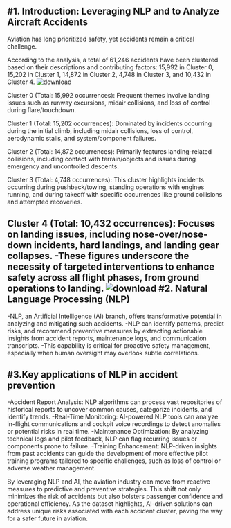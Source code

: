 #1. Introduction: Leveraging NLP and to Analyze Aircraft Accidents
---
Aviation has long prioritized safety, yet accidents remain a critical challenge. 

According to the analysis, a total of 61,246 accidents have been clustered based on their descriptions and contributing factors: 15,992 in Cluster 0, 15,202 in Cluster 1, 14,872 in Cluster 2, 4,748 in Cluster 3, and 10,432 in Cluster 4. 
![download](https://github.com/user-attachments/assets/5f5cc80d-d33d-46f6-94ad-b08c4c65168d)

Cluster 0 (Total: 15,992 occurrences):
Frequent themes involve landing issues such as runway excursions, midair collisions, and loss of control during flare/touchdown.

Cluster 1 (Total: 15,202 occurrences):
Dominated by incidents occurring during the initial climb, including midair collisions, loss of control, aerodynamic stalls, and system/component failures.

Cluster 2 (Total: 14,872 occurrences):
Primarily features landing-related collisions, including contact with terrain/objects and issues during emergency and uncontrolled descents.

Cluster 3 (Total: 4,748 occurrences):
This cluster highlights incidents occurring during pushback/towing, standing operations with engines running, and during takeoff with specific occurrences like ground collisions and attempted recoveries.

Cluster 4 (Total: 10,432 occurrences):
Focuses on landing issues, including nose-over/nose-down incidents, hard landings, and landing gear collapses.
-These figures underscore the necessity of targeted interventions to enhance safety across all flight phases, from ground operations to landing.
![download](https://github.com/user-attachments/assets/6b16b9ad-fbb0-4c4c-887b-66ab7b4fc46e)
#2. Natural Language Processing (NLP)
---
-NLP, an Artificial Intelligence (AI) branch, offers transformative potential in analyzing and mitigating such accidents. 
-NLP can identify patterns, predict risks, and recommend preventive measures by extracting actionable insights from accident reports, maintenance logs, and communication transcripts.
-This capability is critical for proactive safety management, especially when human oversight may overlook subtle correlations.

#3.Key applications of NLP in accident prevention
---
-Accident Report Analysis: NLP algorithms can process vast repositories of historical reports to uncover common causes, categorize incidents, and identify trends.
-Real-Time Monitoring: AI-powered NLP tools can analyze in-flight communications and cockpit voice recordings to detect anomalies or potential risks in real time.
-Maintenance Optimization: By analyzing technical logs and pilot feedback, NLP can flag recurring issues or components prone to failure.
-Training Enhancement: NLP-driven insights from past accidents can guide the development of more effective pilot training programs tailored to specific challenges, such as loss of control or adverse weather management.

By leveraging NLP and AI, the aviation industry can move from reactive measures to predictive and preventive strategies.
This shift not only minimizes the risk of accidents but also bolsters passenger confidence and operational efficiency. 
As the dataset highlights, AI-driven solutions can address unique risks associated with each accident cluster, paving the way for a safer future in aviation.
